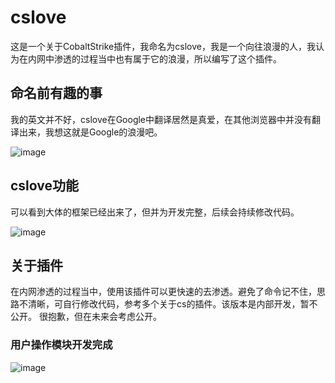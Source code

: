 # cslove
这是一个关于CobaltStrike插件，我命名为cslove，我是一个向往浪漫的人，我认为在内网中渗透的过程当中也有属于它的浪漫，所以编写了这个插件。

## 命名前有趣的事
我的英文并不好，cslove在Google中翻译居然是真爱，在其他浏览器中并没有翻译出来，我想这就是Google的浪漫吧。

![image](https://github.com/user-attachments/assets/210e93dc-a8f1-4b77-8e6d-e5eed958283e)


## cslove功能
可以看到大体的框架已经出来了，但并为开发完整，后续会持续修改代码。

![image](https://github.com/user-attachments/assets/edcf7fcb-56ba-482c-80d5-d3d2d52cb2e4)


## 关于插件
在内网渗透的过程当中，使用该插件可以更快速的去渗透。避免了命令记不住，思路不清晰，可自行修改代码，参考多个关于cs的插件。该版本是内部开发，暂不公开。
很抱歉，但在未来会考虑公开。

### 用户操作模块开发完成
![image](https://github.com/user-attachments/assets/ea27252f-731e-4ae8-978c-ddc7ca9306b5)
